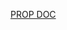 [PROP DOC](file:///C:/Users/NSS31/Downloads/January%2031,%202020%203_F%20Conference%20Prepared%20by_%20Allison%20Therese%20Harvard%20(1).pdf)
